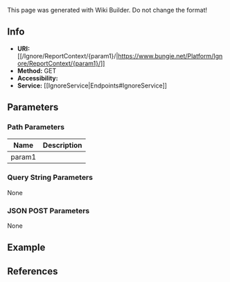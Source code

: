 <span class="wiki-builder">This page was generated with Wiki Builder. Do not change the format!</span>

## Info

* **URI:** [[/Ignore/ReportContext/{param1}/|https://www.bungie.net/Platform/Ignore/ReportContext/{param1}/]]
* **Method:** GET
* **Accessibility:**
* **Service:** [[IgnoreService|Endpoints#IgnoreService]]

## Parameters
### Path Parameters
Name | Description
---- | -----------
param1 | 

### Query String Parameters
None

### JSON POST Parameters
None

## Example

## References
